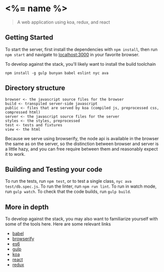 # <%= name %>
> A web application using koa, redux, and react


## Getting Started

To start the server, first install the dependencies with `npm install`, then run
`npm start` and navigate to [localhost:3000](http://localhost:3000) in your
favorite browser.

To develop against the stack, you'll likely want to install the build toolchain

    npm install -g gulp bunyan babel eslint nyc ava


## Directory structure

    browser <- the javascript source files for the browser
    build <- transpiled server-side javascript
    public <- files that are served by koa (compiled js, preprocessed css, compressed html)
    server <- the javascript source files for the server
    styles <- the styles, preprocessed
    test <- tests and fixtures
    view <- the html

Because we serve using browserify, the node api is available in the browser the
same as on the server, so the distinction between browser and server is a little
hazy, and you can free require between them and reasonably expect it to work.


## Building and Testing your code

To run the tests, run `npm test`, or to test a single class, `nyc ava test/db.spec.js`.
To run the linter, run `npm run lint`.
To run in watch mode, run `gulp watch`.
To check that the code builds, run `gulp build`.

## More in depth

To develop against the stack, you may also want to familiarize yourself with some
of the tools here.  Here are some relevant links
  - [babel](https://babeljs.io/)
  - [browserify](http://browserify.org/)
  - [es6](http://exploringjs.com/es6/)
  - [gulp](https://gulpjs.com)
  - [koa](koajs.com)
  - [react](https://facebook.github.io/react/)
  - [redux](https://redux.js.org)
